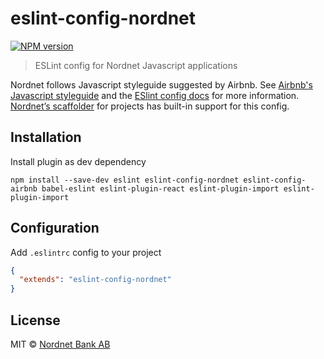 # eslint-config-nordnet

[![NPM version][npm-image]][npm-url]

> ESLint config for Nordnet Javascript applications

Nordnet follows Javascript styleguide suggested by Airbnb. See [Airbnb's Javascript styleguide][airbnb-styleguide] and the [ESlint config docs][eslint-config-docs] for more information. [Nordnet’s scaffolder][gnem] for projects has built-in support for this config.

[airbnb-styleguide]: https://github.com/airbnb/javascript
[eslint-config-docs]: http://eslint.org/docs/user-guide/configuring#extending-configuration-files
[gnem]: https://github.com/nordnet/generator-nordnet-es-module

## Installation

Install plugin as dev dependency

    npm install --save-dev eslint eslint-config-nordnet eslint-config-airbnb babel-eslint eslint-plugin-react eslint-plugin-import eslint-plugin-import

## Configuration

Add `.eslintrc` config to your project

```json
{
  "extends": "eslint-config-nordnet"
}
```

## License

MIT © [Nordnet Bank AB](https://www.nordnet.se/)

[npm-url]: https://npmjs.org/package/eslint-config-nordnet
[npm-image]: https://img.shields.io/npm/v/eslint-config-nordnet.svg?style=flat-square
